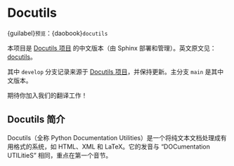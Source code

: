 # Docutils

{guilabel}`预览`：{daobook}`docutils`

本项目是 [Docutils 项目](https://github.com/live-clones/docutils) 的中文版本（由 Sphinx 部署和管理）。英文原文见：[docutils](https://docutils.sourceforge.io/)。

其中 `develop` 分支记录来源于 [Docutils 项目](https://github.com/live-clones/docutils)，并保持更新。主分支 `main` 是其中文版本。

期待你加入我们的翻译工作！

## Docutils 简介

Docutils（全称 Python Documentation Utilities）是一个将纯文本文档处理成有用格式的系统，如 HTML、XML 和 LaTeX。它的发音与 “DOCumentation UTILitieS” 相同，重点在第一个音节。